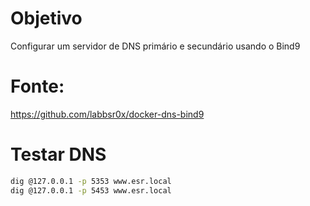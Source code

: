 # Objetivo

Configurar um servidor de DNS primário e secundário usando o Bind9

# Fonte:
https://github.com/labbsr0x/docker-dns-bind9


# Testar DNS

```bash
dig @127.0.0.1 -p 5353 www.esr.local
dig @127.0.0.1 -p 5453 www.esr.local
```
